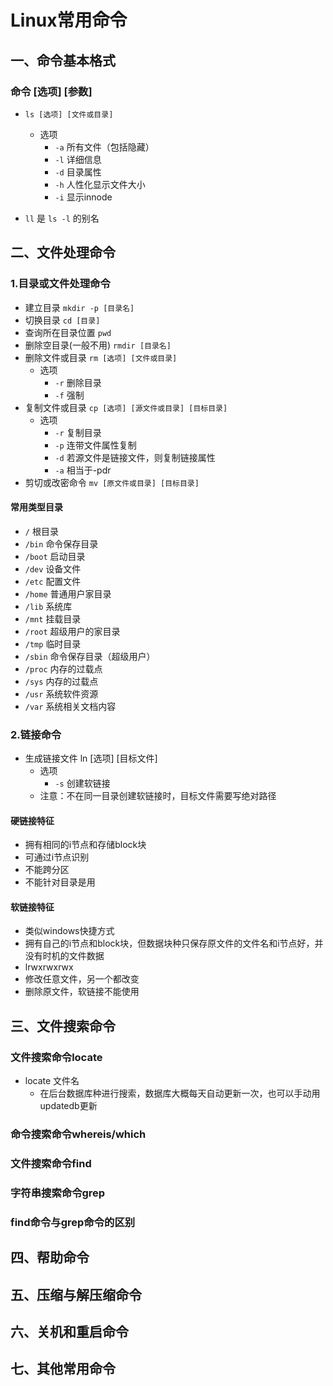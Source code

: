 # Linux常用命令

## 一、命令基本格式
### 命令 \[选项\] \[参数\]

* `ls [选项] [文件或目录]`
  * 选项
    * `-a` 所有文件（包括隐藏）
    * `-l` 详细信息
    * `-d` 目录属性
    * `-h` 人性化显示文件大小
    * `-i` 显示innode

* `ll` 是 `ls -l` 的别名

## 二、文件处理命令
### 1.目录或文件处理命令
* 建立目录 `mkdir -p [目录名]`
* 切换目录 `cd [目录]`
* 查询所在目录位置 `pwd`
* 删除空目录(一般不用) `rmdir [目录名]`
* 删除文件或目录 `rm [选项] [文件或目录]`
  * 选项
    * `-r` 删除目录
    * `-f` 强制
* 复制文件或目录 `cp [选项] [源文件或目录] [目标目录]`
  * 选项
      * `-r` 复制目录
      * `-p` 连带文件属性复制
      * `-d` 若源文件是链接文件，则复制链接属性
      * `-a` 相当于-pdr
* 剪切或改密命令 `mv [原文件或目录] [目标目录]`

#### 常用类型目录
* `/` 根目录
* `/bin` 命令保存目录
* `/boot` 启动目录
* `/dev` 设备文件
* `/etc` 配置文件
* `/home` 普通用户家目录
* `/lib` 系统库
* `/mnt` 挂载目录
* `/root` 超级用户的家目录
* `/tmp` 临时目录
* `/sbin` 命令保存目录（超级用户）
* `/proc` 内存的过载点
* `/sys` 内存的过载点
* `/usr` 系统软件资源
* `/var` 系统相关文档内容

### 2.链接命令
* 生成链接文件 ln [选项] [目标文件]
  * 选项
    * `-s` 创建软链接
  * 注意：不在同一目录创建软链接时，目标文件需要写绝对路径

#### 硬链接特征
* 拥有相同的i节点和存储block块
* 可通过i节点识别
* 不能跨分区
* 不能针对目录是用

#### 软链接特征
* 类似windows快捷方式
* 拥有自己的i节点和block块，但数据块种只保存原文件的文件名和i节点好，并没有时机的文件数据
* lrwxrwxrwx
* 修改任意文件，另一个都改变
* 删除原文件，软链接不能使用

## 三、文件搜索命令
### 文件搜索命令locate
* locate 文件名
  * 在后台数据库种进行搜索，数据库大概每天自动更新一次，也可以手动用updatedb更新

### 命令搜索命令whereis/which
### 文件搜索命令find
### 字符串搜索命令grep
### find命令与grep命令的区别

## 四、帮助命令
## 五、压缩与解压缩命令
## 六、关机和重启命令
## 七、其他常用命令




